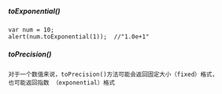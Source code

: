 ##### toExponential()

```
var num = 10;
alert(num.toExponential(1));  //"1.0e+1"
```

##### toPrecision()

```
对于一个数值来说，toPrecision()方法可能会返回固定大小（fixed）格式，
也可能返回指数 （exponential）格式
```
